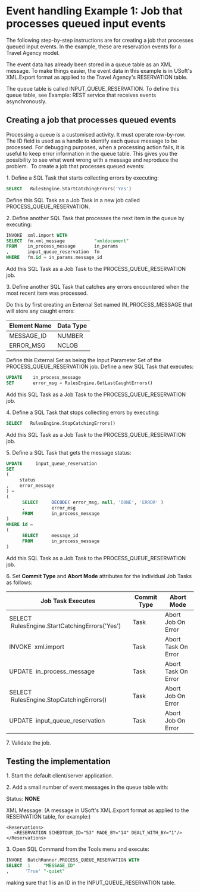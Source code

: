 # Event handling Example 1: Job that processes queued input events

The following step-by-step instructions are for creating a job that processes queued input events. In the example, these are reservation events for a Travel Agency model.

The event data has already been stored in a queue table as an XML message. To make things easier, the event data in this example is in USoft's XML.Export format as applied to the Travel Agency's RESERVATION table.

The queue table is called INPUT_QUEUE_RESERVATION. To define this queue table, see Example: REST service that receives events asynchronously.

## Creating a job that processes queued events

Processing a queue is a customised activity. It must operate row-by-row. The ID field is used as a handle to identify each queue message to be processed. For debugging purposes, when a processing action fails, it is useful to keep error information in the queue table. This gives you the possibility to see what went wrong with a message and reproduce the problem.  To create a job that processes queued events:

1. Define a SQL Task that starts collecting errors by executing:

```sql
SELECT   RulesEngine.StartCatchingErrors('Yes')

```

Define this SQL Task as a Job Task in a new job called PROCESS_QUEUE_RESERVATION.

2. Define another SQL Task that processes the next item in the queue by executing:

```sql
INVOKE  xml.import WITH
SELECT  fm.xml_message           "xmldocument"
FROM    in_process_message       in_params
,       input_queue_reservation  fm
WHERE   fm.id = in_params.message_id
```

Add this SQL Task as a Job Task to the PROCESS_QUEUE_RESERVATION job.

3. Define another SQL Task that catches any errors encountered when the most recent item was processed.

Do this by first creating an External Set named IN_PROCESS_MESSAGE that will store any caught errors:

|**Element Name**|**Data Type**|
|--------|--------|
|MESSAGE_ID|NUMBER  |
|ERROR_MSG|NCLOB   |



Define this External Set as being the Input Parameter Set of the PROCESS_QUEUE_RESERVATION job. Define a new SQL Task that executes:

```sql
UPDATE    in_process_message
SET       error_msg = RulesEngine.GetLastCaughtErrors()
```

Add this SQL Task as a Job Task to the PROCESS_QUEUE_RESERVATION job.

4. Define a SQL Task that stops collecting errors by executing:

```sql
SELECT   RulesEngine.StopCatchingErrors()

```

Add this SQL Task as a Job Task to the PROCESS_QUEUE_RESERVATION job.

5. Define a SQL Task that gets the message status:

```sql
UPDATE     input_queue_reservation
SET 
(   
     status
,    error_message
) = 
(
      SELECT     DECODE( error_msg, null, 'DONE', 'ERROR' )
      ,          error_msg
      FROM       in_process_message
)
WHERE id = 
(
      SELECT     message_id 
      FROM       in_process_message
)
```

Add this SQL Task as a Job Task to the PROCESS_QUEUE_RESERVATION job.

6. Set **Commit Type** and **Abort Mode** attributes for the individual Job Tasks as follows:

|**Job Task Executes**|**Commit Type**|**Abort Mode**|
|--------|--------|--------|
|SELECT  RulesEngine.StartCatchingErrors('Yes')|Task    |Abort Job On Error|
|INVOKE  xml.import|Task    |Abort Task On Error|
|UPDATE  in_process_message|Task    |Abort Task On Error|
|SELECT  RulesEngine.StopCatchingErrors()|Task    |Abort Job On Error|
|UPDATE  input_queue_reservation|Task    |Abort Job On Error|



7. Validate the job.

## Testing the implementation

1. Start the default client/server application.

2. Add a small number of event messages in the queue table with:

Status: **NONE**

XML Message: (A message in USoft's XML.Export format as applied to the RESERVATION table, for example:)

```language-xml
<Reservations>
   <RESERVATION SCHEDTOUR_ID="53" MADE_BY="14" DEALT_WITH_BY="1"/>
</Reservations>

```

3. Open SQL Command from the Tools menu and execute:

```sql
INVOKE  BatchRunner.PROCESS_QUEUE_RESERVATION WITH 
SELECT  1     "MESSAGE_ID"
,      'True' "-quiet"
```

making sure that 1 is an ID in the INPUT_QUEUE_RESERVATION table.